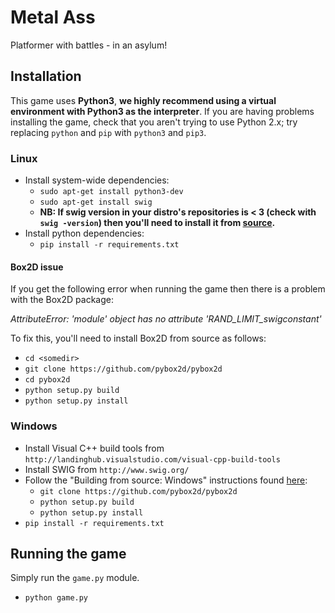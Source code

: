 # Metal Ass

Platformer with battles - in an asylum!

## Installation

This game uses **Python3**, **we highly recommend using a virtual environment with Python3 as the interpreter**. 
If you are having problems installing the game, check that you aren't trying to use Python 2.x; try replacing 
`python` and `pip` with `python3` and `pip3`.

### Linux

* Install system-wide dependencies:
    * `sudo apt-get install python3-dev`
    * `sudo apt-get install swig`
    * **NB: If swig version in your distro's repositories is < 3 (check with `swig -version`) then you'll need to 
install it from [source](http://www.swig.org/download.html).** 
* Install python dependencies:
    * `pip install -r requirements.txt`

#### Box2D issue
If you get the following error when running the game then there is a problem with the Box2D package:

*AttributeError: 'module' object has no attribute 'RAND_LIMIT_swigconstant'*

To fix this, you'll need to install Box2D from source as follows:

* `cd <somedir>`
* `git clone https://github.com/pybox2d/pybox2d`
* `cd pybox2d`
* `python setup.py build`
* `python setup.py install`

### Windows

* Install Visual C++ build tools from `http://landinghub.visualstudio.com/visual-cpp-build-tools`
* Install SWIG from `http://www.swig.org/`
* Follow the "Building from source: Windows" instructions found [here](https://github.com/pybox2d/pybox2d/blob/master/INSTALL.md):
    * `git clone https://github.com/pybox2d/pybox2d`
    * `python setup.py build`
    * `python setup.py install`
* `pip install -r requirements.txt`

## Running the game

Simply run the `game.py` module.

* `python game.py`
